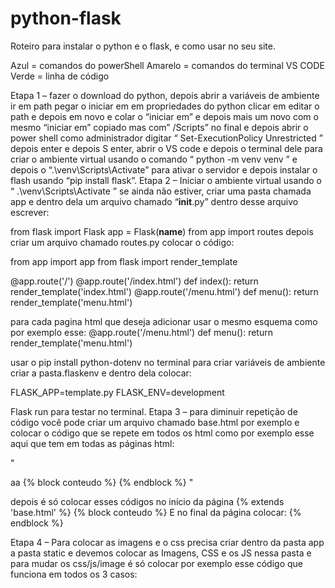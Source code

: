 # python-flask

Roteiro para instalar o python e o flask, e como usar no seu site. 

Azul = comandos do powerShell
Amarelo = comandos do terminal VS CODE
Verde = linha de código 

Etapa 1 – fazer o download do python, depois abrir a variáveis de ambiente ir em path pegar o iniciar em em propriedades do python clicar em editar o path e depois em novo e colar o “iniciar em” e depois mais um novo com o mesmo “iniciar em” copiado mas com” /Scripts” no final e depois abrir o power shell como administrador digitar “ Set-ExecutionPolicy Unrestricted ” depois enter e depois S enter, abrir o VS code e depois o terminal dele para criar o ambiente virtual usando o comando “ python -m venv venv ” e depois o “.\venv\Scripts\Activate” para ativar o servidor e depois instalar o flash usando “pip install flask”.
Etapa 2 – Iniciar o ambiente virtual usando o “ .\venv\Scripts\Activate ” se ainda não estiver, criar uma pasta chamada app e dentro dela um arquivo chamado “__init__.py” dentro desse arquivo escrever:

from flask import Flask
app = Flask(__name__)
from app import routes
depois criar um arquivo chamado routes.py colocar o código: 

from app import app
from flask import render_template

@app.route('/')
@app.route('/index.html')
def index():
    return render_template('index.html')
@app.route('/menu.html')
def menu():
    return render_template('menu.html')

para cada pagina html que deseja adicionar usar o mesmo esquema como por exemplo esse:
@app.route('/menu.html')
def menu():
    return render_template('menu.html')

usar o pip install python-dotenv no terminal para criar variáveis de ambiente
criar a pasta.flaskenv e dentro dela colocar:

FLASK_APP=template.py
FLASK_ENV=development

Flask run para testar no terminal.
Etapa 3 – para diminuir repetição de código você pode criar um arquivo chamado base.html por exemplo e colocar o código que se repete em todos os html como por exemplo esse aqui que tem em todas as páginas html:

"<!doctype html>
<html lang="pt-br" data-bs-theme="auto">
aa<head><script src="/assets/js/color-modes.js"></script>
    <meta charset="utf-8">
    <meta name="viewport" content="width=device-width, initial-scale=1">
    <meta name="description" content="">
    <meta name="author" content="Mark Otto, Jacob Thornton, and Bootstrap contributors">
    <meta name="generator" content="Hugo 0.118.2">
    <link rel="icon" href="./menu/img/OIP.jpeg" type="image/png">
    <script src="/assets/dist/js/bootstrap.bundle.min.js"></script>
    {% block conteudo %}
    {% endblock %}
</body>
</html>"
  
depois é só colocar esses códigos no início da página {% extends 'base.html' %}
    {% block conteudo %}
E no final da página colocar:
    {% endblock %}

Etapa 4 – Para colocar as imagens e o css precisa criar dentro da pasta app a pasta static e devemos colocar as Imagens, CSS e os JS nessa pasta e para mudar os css/js/image é só colocar por exemplo esse código que funciona em todos os 3 casos:
<link rel="icon" href="{{url_for('static', filename='icon.jpeg')}}" type="image/png">

